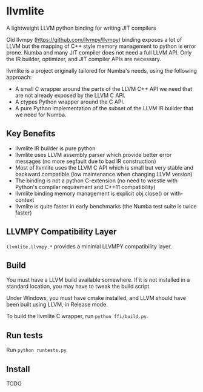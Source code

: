 # llvmlite

A lightweight LLVM python binding for writing JIT compilers

Old llvmpy (https://github.com/llvmpy/llvmpy) binding exposes a lot of LLVM but the mapping of C++ style memory management to python is error prone. Numba and many JIT compiler does not need a full LLVM API. Only the IR builder, optimizer, and JIT compiler APIs are necessary.

llvmlite is a project originally tailored for Numba's needs, using the following approach:

- A small C wrapper around the parts of the LLVM C++ API we need that are
not already exposed by the LLVM C API.
- A ctypes Python wrapper around the C API.
- A pure Python implementation of the subset of the LLVM IR builder that we
need for Numba.

## Key Benefits

- llvmlite IR builder is pure python
- llvmlite uses LLVM assembly parser which provide better error messages (no more segfault due to bad IR construction)
- Most of llvmlite uses the LLVM C API which is small but very stable and backward compatible (low maintenance when changing LLVM version)
- The binding is not a python C-extension (no need to wrestle with Python's compiler requirement and C++11 compatibility)
- llvmlite binding memory management is explicit obj.close() or with-context
- llvmlite is quite faster in early benchmarks (the Numba test suite is twice faster)

## LLVMPY Compatibility Layer

`llvmlite.llvmpy.*` provides a minimal LLVMPY compatibility layer.

## Build

You must have a LLVM build available somewhere. If it is not installed in a standard location, you may have
to tweak the build script.

Under Windows, you must have cmake installed, and LLVM should have been built using LLVM, in Release mode.

To build the llvmlite C wrapper, run `python ffi/build.py`.

## Run tests

Run `python runtests.py`.

## Install

TODO
